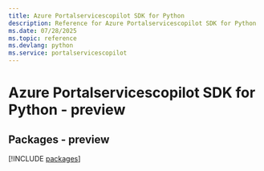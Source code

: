 ```yaml
---
title: Azure Portalservicescopilot SDK for Python
description: Reference for Azure Portalservicescopilot SDK for Python
ms.date: 07/28/2025
ms.topic: reference
ms.devlang: python
ms.service: portalservicescopilot
---
```

# Azure Portalservicescopilot SDK for Python - preview
## Packages - preview
[!INCLUDE [packages](portalservicescopilot-index.md)]